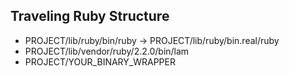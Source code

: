 ## Traveling Ruby Structure

* PROJECT/lib/ruby/bin/ruby -> PROJECT/lib/ruby/bin.real/ruby
* PROJECT/lib/vendor/ruby/2.2.0/bin/lam
* PROJECT/YOUR_BINARY_WRAPPER

